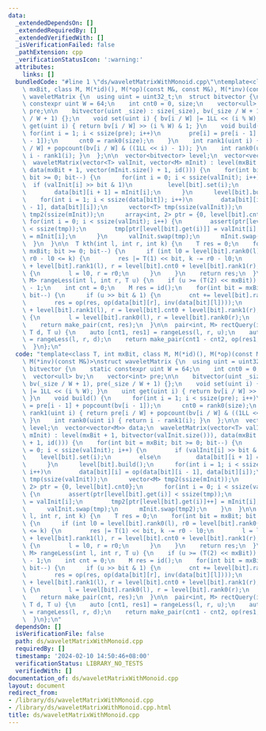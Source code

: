 ```yaml
---
data:
  _extendedDependsOn: []
  _extendedRequiredBy: []
  _extendedVerifiedWith: []
  _isVerificationFailed: false
  _pathExtension: cpp
  _verificationStatusIcon: ':warning:'
  attributes:
    links: []
  bundledCode: "#line 1 \"ds/waveletMatrixWithMonoid.cpp\"\ntemplate<class T, int\
    \ mxBit, class M, M(*id)(), M(*op)(const M&, const M&), M(*inv)(const M&)>\nstruct\
    \ waveletMatrix {\n  using uint = uint32_t;\n  struct bitvector {\n    static\
    \ constexpr uint W = 64;\n    int cnt0 = 0, size;\n    vector<ull> bv;\n    vector<int>\
    \ pre;\n\n    bitvector(uint _size) : size(_size), bv(_size / W + 1), pre(_size\
    \ / W + 1) {};\n    void set(uint i) { bv[i / W] |= 1LL << (i % W); }\n    uint\
    \ get(uint i) { return bv[i / W] >> (i % W) & 1; }\n    void build() {\n     \
    \ for(int i = 1; i < ssize(pre); i++)\n        pre[i] = pre[i - 1] + popcount(bv[i\
    \ - 1]);\n      cnt0 = rank0(size);\n    }\n    int rank1(uint i) { return pre[i\
    \ / W] + popcount(bv[i / W] & ((1LL << i) - 1)); }\n    int rank0(uint i) { return\
    \ i - rank1(i); }\n  };\n\n  vector<bitvector> level;\n  vector<vector<M>> data;\n\
    \  waveletMatrix(vector<T> valInit, vector<M> mInit) : level(mxBit + 1, bitvector(valInit.size())),\
    \ data(mxBit + 1, vector(mInit.size() + 1, id())) {\n    for(int bit = mxBit;\
    \ bit >= 0; bit--) {\n      for(int i = 0; i < ssize(valInit); i++) {\n      \
    \  if (valInit[i] >> bit & 1)\n          level[bit].set(i);\n        else\n  \
    \        data[bit][i + 1] = mInit[i];\n      }\n      level[bit].build();\n  \
    \    for(int i = 1; i < ssize(data[bit]); i++)\n        data[bit][i] = op(data[bit][i\
    \ - 1], data[bit][i]);\n      vector<T> tmp(ssize(valInit));\n      vector<M>\
    \ tmp2(ssize(mInit));\n      array<int, 2> ptr = {0, level[bit].cnt0};\n     \
    \ for(int i = 0; i < ssize(valInit); i++) {\n        assert(ptr[level[bit].get(i)]\
    \ < ssize(tmp));\n        tmp[ptr[level[bit].get(i)]] = valInit[i];\n        tmp2[ptr[level[bit].get(i)]++]\
    \ = mInit[i];\n      }\n      valInit.swap(tmp);\n      mInit.swap(tmp2);\n  \
    \  }\n  }\n\n  T kth(int l, int r, int k) {\n    T res = 0;\n    for(int bit =\
    \ mxBit; bit >= 0; bit--) {\n      if (int l0 = level[bit].rank0(l), r0 = level[bit].rank0(r);\
    \ r0 - l0 <= k) {\n        res |= T(1) << bit, k -= r0 - l0;\n        l = level[bit].cnt0\
    \ + level[bit].rank1(l), r = level[bit].cnt0 + level[bit].rank1(r);\n      } else\
    \ {\n        l = l0, r = r0;\n      }\n    }\n    return res;\n  }\n\n  pair<int,\
    \ M> rangeLess(int l, int r, T u) {\n    if (u >= (T(2) << mxBit)) u = (2 << mxBit)\
    \ - 1;\n    int cnt = 0;\n    M res = id();\n    for(int bit = mxBit; bit >= 0;\
    \ bit--) {\n      if (u >> bit & 1) {\n        cnt += level[bit].rank0(r) - level[bit].rank0(l);\n\
    \        res = op(res, op(data[bit][r], inv(data[bit][l])));\n        l = level[bit].cnt0\
    \ + level[bit].rank1(l), r = level[bit].cnt0 + level[bit].rank1(r);\n      } else\
    \ {\n        l = level[bit].rank0(l), r = level[bit].rank0(r);\n      }\n    }\n\
    \    return make_pair(cnt, res);\n  }\n\n  pair<int, M> rectQuery(int l, int r,\
    \ T d, T u) {\n    auto [cnt1, res1] = rangeLess(l, r, u);\n    auto [cnt2, res2]\
    \ = rangeLess(l, r, d);\n    return make_pair(cnt1 - cnt2, op(res1, inv(res2)));\n\
    \  }\n};\n"
  code: "template<class T, int mxBit, class M, M(*id)(), M(*op)(const M&, const M&),\
    \ M(*inv)(const M&)>\nstruct waveletMatrix {\n  using uint = uint32_t;\n  struct\
    \ bitvector {\n    static constexpr uint W = 64;\n    int cnt0 = 0, size;\n  \
    \  vector<ull> bv;\n    vector<int> pre;\n\n    bitvector(uint _size) : size(_size),\
    \ bv(_size / W + 1), pre(_size / W + 1) {};\n    void set(uint i) { bv[i / W]\
    \ |= 1LL << (i % W); }\n    uint get(uint i) { return bv[i / W] >> (i % W) & 1;\
    \ }\n    void build() {\n      for(int i = 1; i < ssize(pre); i++)\n        pre[i]\
    \ = pre[i - 1] + popcount(bv[i - 1]);\n      cnt0 = rank0(size);\n    }\n    int\
    \ rank1(uint i) { return pre[i / W] + popcount(bv[i / W] & ((1LL << i) - 1));\
    \ }\n    int rank0(uint i) { return i - rank1(i); }\n  };\n\n  vector<bitvector>\
    \ level;\n  vector<vector<M>> data;\n  waveletMatrix(vector<T> valInit, vector<M>\
    \ mInit) : level(mxBit + 1, bitvector(valInit.size())), data(mxBit + 1, vector(mInit.size()\
    \ + 1, id())) {\n    for(int bit = mxBit; bit >= 0; bit--) {\n      for(int i\
    \ = 0; i < ssize(valInit); i++) {\n        if (valInit[i] >> bit & 1)\n      \
    \    level[bit].set(i);\n        else\n          data[bit][i + 1] = mInit[i];\n\
    \      }\n      level[bit].build();\n      for(int i = 1; i < ssize(data[bit]);\
    \ i++)\n        data[bit][i] = op(data[bit][i - 1], data[bit][i]);\n      vector<T>\
    \ tmp(ssize(valInit));\n      vector<M> tmp2(ssize(mInit));\n      array<int,\
    \ 2> ptr = {0, level[bit].cnt0};\n      for(int i = 0; i < ssize(valInit); i++)\
    \ {\n        assert(ptr[level[bit].get(i)] < ssize(tmp));\n        tmp[ptr[level[bit].get(i)]]\
    \ = valInit[i];\n        tmp2[ptr[level[bit].get(i)]++] = mInit[i];\n      }\n\
    \      valInit.swap(tmp);\n      mInit.swap(tmp2);\n    }\n  }\n\n  T kth(int\
    \ l, int r, int k) {\n    T res = 0;\n    for(int bit = mxBit; bit >= 0; bit--)\
    \ {\n      if (int l0 = level[bit].rank0(l), r0 = level[bit].rank0(r); r0 - l0\
    \ <= k) {\n        res |= T(1) << bit, k -= r0 - l0;\n        l = level[bit].cnt0\
    \ + level[bit].rank1(l), r = level[bit].cnt0 + level[bit].rank1(r);\n      } else\
    \ {\n        l = l0, r = r0;\n      }\n    }\n    return res;\n  }\n\n  pair<int,\
    \ M> rangeLess(int l, int r, T u) {\n    if (u >= (T(2) << mxBit)) u = (2 << mxBit)\
    \ - 1;\n    int cnt = 0;\n    M res = id();\n    for(int bit = mxBit; bit >= 0;\
    \ bit--) {\n      if (u >> bit & 1) {\n        cnt += level[bit].rank0(r) - level[bit].rank0(l);\n\
    \        res = op(res, op(data[bit][r], inv(data[bit][l])));\n        l = level[bit].cnt0\
    \ + level[bit].rank1(l), r = level[bit].cnt0 + level[bit].rank1(r);\n      } else\
    \ {\n        l = level[bit].rank0(l), r = level[bit].rank0(r);\n      }\n    }\n\
    \    return make_pair(cnt, res);\n  }\n\n  pair<int, M> rectQuery(int l, int r,\
    \ T d, T u) {\n    auto [cnt1, res1] = rangeLess(l, r, u);\n    auto [cnt2, res2]\
    \ = rangeLess(l, r, d);\n    return make_pair(cnt1 - cnt2, op(res1, inv(res2)));\n\
    \  }\n};\n"
  dependsOn: []
  isVerificationFile: false
  path: ds/waveletMatrixWithMonoid.cpp
  requiredBy: []
  timestamp: '2024-02-10 14:50:46+08:00'
  verificationStatus: LIBRARY_NO_TESTS
  verifiedWith: []
documentation_of: ds/waveletMatrixWithMonoid.cpp
layout: document
redirect_from:
- /library/ds/waveletMatrixWithMonoid.cpp
- /library/ds/waveletMatrixWithMonoid.cpp.html
title: ds/waveletMatrixWithMonoid.cpp
---
```


